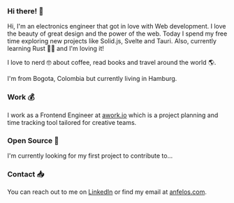 ### Hi there! 👋
Hi, I'm an electronics engineer that got in love with Web development. I love the beauty of great design and the power of the web. Today I spend my free time exploring new projects like Solid.js, Svelte and Tauri. Also, currently learning Rust 🦀🫶 and I'm loving it!

I love to nerd 🤓 about coffee, read books and travel around the world 🌎.

I'm from Bogota, Colombia but currently living in Hamburg.

### Work 💰
I work as a Frontend Engineer at [awork.io](https://www.awork.io/en/) which is a project planning and time tracking tool tailored for creative teams.

### Open Source 👶
I'm currently looking for my first project to contribute to...

### Contact 📥
You can reach out to me on [LinkedIn](https://www.linkedin.com/in/andres-felipe-osorio-8568b6a1/) or find my email at [anfelos.com](https://www.anfelos.com/about).
